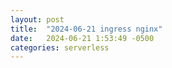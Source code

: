 ```yaml
---
layout: post
title:  "2024-06-21 ingress nginx"
date:   2024-06-21 1:53:49 -0500
categories: serverless
---
```



